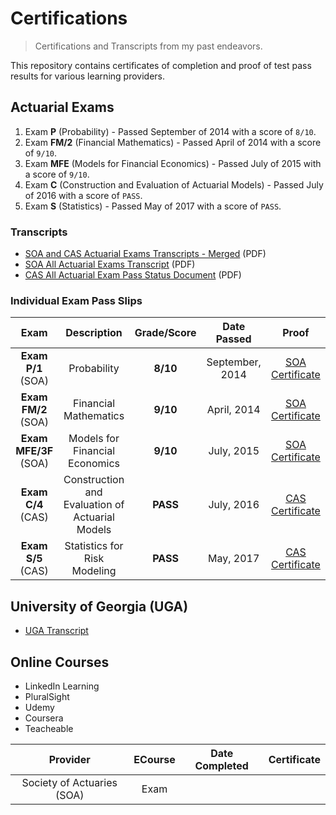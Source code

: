 # Certifications

> Certifications and Transcripts from my past endeavors.

This repository contains certificates of completion and proof of test pass results for various learning providers.

<!-- START doctoc generated TOC please keep comment here to allow auto update -->

<!-- END doctoc generated TOC please keep comment here to allow auto update -->

## Actuarial Exams

1. Exam **P** (Probability) - Passed September of 2014 with a score of `8/10`.
2. Exam **FM/2** (Financial Mathematics) - Passed April of 2014 with a score of `9/10`.
3. Exam **MFE** (Models for Financial Economics) - Passed July of 2015 with a score of `9/10`.
4. Exam **C** (Construction and Evaluation of Actuarial Models) - Passed July of 2016 with a score of `PASS`.
5. Exam **S** (Statistics) - Passed May of 2017 with a score of `PASS`.

### Transcripts

- [SOA and CAS Actuarial Exams Transcripts - Merged](src/actuarial/SOA_CAS_ActuarialExams_Transcripts_Merged.pdf) (PDF)
- [SOA All Actuarial Exams Transcript](src/actuarial/SOA_ActuarialExams_Transcript.pdf) (PDF)
- [CAS All Actuarial Exam Pass Status Document](./src/actuarial/CAS_ActuarialExams_Transcript.pdf) (PDF)

### Individual Exam Pass Slips

| Exam | Description | Grade/Score | Date Passed | Proof |
| :--: | :---------: | :---------: | :---------: | :---: |
| **Exam P/1** (SOA) | Probability | **8/10** | September, 2014 | [SOA Certificate](src/actuarial/01_SOA_Actuarial_Exam_P_GradeSlip.pdf) |
| **Exam FM/2** (SOA) | Financial Mathematics | **9/10** | April, 2014 | [SOA Certificate](src/actuarial/02_SOA_Actuarial_Exam_FM_GradeSlip.pdf) |
| **Exam MFE/3F** (SOA) | Models for Financial Economics | **9/10** | July, 2015 | [SOA Certificate](src/actuarial/03_SOA_Actuarial_Exam_MFE_GradeSlip.pdf) |
| **Exam C/4** (CAS) | Construction and Evaluation of Actuarial Models | **PASS** | July, 2016 | [CAS Certificate](src/actuarial/04_CAS_Actuarial_Exam_C_GradeSlip.pdf) |
| **Exam S/5** (CAS) | Statistics for Risk Modeling | **PASS** | May, 2017 | [CAS Certificate](src/actuarial/05_CAS_Actuarial_Exam_5S_GradeSlip.pdf) |

## University of Georgia (UGA)

- [UGA Transcript](src/uga/UGA-Official-Transcript.pdf)

## Online Courses

- LinkedIn Learning
- PluralSight
- Udemy
- Coursera
- Teacheable


| Provider | ECourse | Date Completed | Certificate |
| :-:|:-:|:-:|:-:|
| Society of Actuaries (SOA) | Exam
